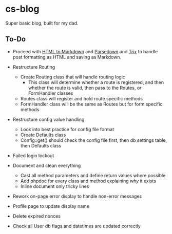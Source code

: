 # cs-blog
Super basic blog, built for my dad.


## To-Do

- Proceed with [HTML to Markdown](https://github.com/thephpleague/html-to-markdown) and [Parsedown](https://github.com/erusev/parsedown) and [Trix](https://github.com/basecamp/trix) to handle post formatting as HTML and saving as Markdown.


- Restructure Routing
  - Create Routing class that will handle routing logic
    - This class will determine whether a route is registered, and then
      whether the route is valid, then pass to the Routes, or FormHandler classes
  - Routes class will register and hold route specific methods
  - FormHandler class will be the same as Routes but for form specific methods
- Restructure config value handling
  - Look into best practice for config file format
  - Create Defaults class
  - Config::get() should check the config file first, then db settings table, 
    then Defaults class
- Failed login lockout
- Document and clean everything
  - Cast all method parameters and define return values where possible
  - Add phpdoc for every class and method explaining *why* it exists
  - Inline document only tricky lines
- Rework on-page error display to handle non-error messages
- Profile page to update display name
- Delete expired nonces
- Check all User db flags and datetimes are updated correctly
